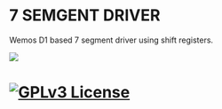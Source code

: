 # 7 SEMGENT DRIVER

Wemos D1 based 7 segment driver using shift registers.


![](https://img.shields.io/badge/Status-Work%20in%20progress-red.svg)

[![GPLv3 License](https://img.shields.io/badge/License-GPL%20v3-yellow.svg)](https://opensource.org/licenses/)
=
